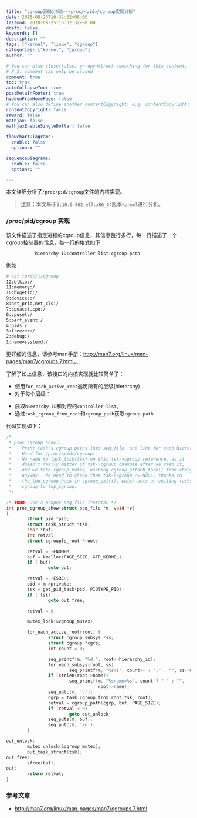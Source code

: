 ```yaml
---
title: "cgroup源码分析5——/proc/<pid>/cgroup实现分析"
date: 2018-08-25T16:32:32+08:00
lastmod: 2018-08-25T16:32:32+08:00
draft: false 
keywords: []
description: ""
tags: ["kernel", "linux", "cgroup"]
categories: ["kernel", "cgroup"]
author: ""

# You can also close(false) or open(true) something for this content.
# P.S. comment can only be closed
comment: true
toc: true
autoCollapseToc: true
postMetaInFooter: true
hiddenFromHomePage: false
# You can also define another contentCopyright. e.g. contentCopyright: "This is another copyright."
contentCopyright: false
reward: false
mathjax: false
mathjaxEnableSingleDollar: false

flowchartDiagrams:
  enable: false
  options: ""

sequenceDiagrams: 
  enable: false
  options: ""

---
```


本文详细分析了`/proc/pid/cgroup`文件的内核实现。

> 注意：本文基于`3.10.0-862.el7.x86_64`版本`kernel`进行分析。

<!--more-->

### /proc/pid/cgroup 实现 

该文件描述了指定进程的cgroup信息，其信息包行多行，每一行描述了一个cgroup控制器的信息，每一行的格式如下：

```
           hierarchy-ID:controller-list:cgroup-path
```

例如：

```bash
# cat /proc/1/cgroup 
12:blkio:/
11:memory:/
10:hugetlb:/
9:devices:/
8:net_prio,net_cls:/
7:cpuacct,cpu:/
6:cpuset:/
5:perf_event:/
4:pids:/
3:freezer:/
2:debug:/
1:name=systemd:/
```

更详细的信息，请参考man手册：http://man7.org/linux/man-pages/man7/cgroups.7.html。

了解了如上信息，该接口的内核实现就比较简单了：

* 使用`for_each_active_root`遍历所有的层级(hierarchy)
* 对于每个层级：
 - 获取`hierarchy-ID`和对应的`controller-list`。
 - 通过`task_cgroup_from_root`和`cgroup_path`获取`cgroup-path`

代码实现如下：

```c
/*
 * proc_cgroup_show()
 *  - Print task's cgroup paths into seq_file, one line for each hierarchy
 *  - Used for /proc/<pid>/cgroup.
 *  - No need to task_lock(tsk) on this tsk->cgroup reference, as it
 *    doesn't really matter if tsk->cgroup changes after we read it,
 *    and we take cgroup_mutex, keeping cgroup_attach_task() from changing it
 *    anyway.  No need to check that tsk->cgroup != NULL, thanks to
 *    the_top_cgroup_hack in cgroup_exit(), which sets an exiting tasks
 *    cgroup to top_cgroup.
 */

/* TODO: Use a proper seq_file iterator */
int proc_cgroup_show(struct seq_file *m, void *v)
{
        struct pid *pid;
        struct task_struct *tsk;
        char *buf;
        int retval;
        struct cgroupfs_root *root;

        retval = -ENOMEM;
        buf = kmalloc(PAGE_SIZE, GFP_KERNEL);
        if (!buf)
                goto out;

        retval = -ESRCH;
        pid = m->private;
        tsk = get_pid_task(pid, PIDTYPE_PID);
        if (!tsk)
                goto out_free;

        retval = 0;

        mutex_lock(&cgroup_mutex);

        for_each_active_root(root) {
                struct cgroup_subsys *ss;
                struct cgroup *cgrp;
                int count = 0;

                seq_printf(m, "%d:", root->hierarchy_id);
                for_each_subsys(root, ss)
                        seq_printf(m, "%s%s", count++ ? "," : "", ss->name);
                if (strlen(root->name))
                        seq_printf(m, "%sname=%s", count ? "," : "",
                                   root->name);
                seq_putc(m, ':');
                cgrp = task_cgroup_from_root(tsk, root);
                retval = cgroup_path(cgrp, buf, PAGE_SIZE);
                if (retval < 0)
                        goto out_unlock;
                seq_puts(m, buf);
                seq_putc(m, '\n');
        }

out_unlock:
        mutex_unlock(&cgroup_mutex);
        put_task_struct(tsk);
out_free:
        kfree(buf);
out:
        return retval;
}
```

### 参考文章

* http://man7.org/linux/man-pages/man7/cgroups.7.html

